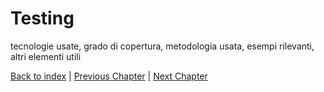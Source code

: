 # Testing
tecnologie usate, grado di copertura, metodologia usata, esempi rilevanti, altri elementi utili

[Back to index](../index.md) |
[Previous Chapter](../5-implementation/impl.md) |
[Next Chapter](../7-conclusion/end.md)